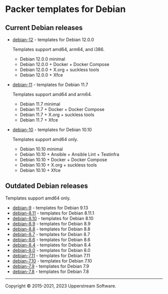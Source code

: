 # Packer templates for Debian

## Current Debian releases

* [debian-12](debian-12/README.md) - templates for Debian 12.0.0

  Templates support amd64, arm64, and i386.

  * Debian 12.0.0 minimal
  * Debian 12.0.0 + Docker + Docker Compose
  * Debian 12.0.0 + X.org + suckless tools
  * Debian 12.0.0 + Xfce

* [debian-11](debian-11/README.md) - templates for Debian 11.7

  Templates support amd64 and arm64.

  * Debian 11.7 minimal
  * Debian 11.7 + Docker + Docker Compose
  * Debian 11.7 + X.org + suckless tools
  * Debian 11.7 + Xfce
* [debian-10](debian-10/README.md) - templates for Debian 10.10

  Templates support amd64 only.

  * Debian 10.10 minimal
  * Debian 10.10 + Ansible + Ansible Lint + Testinfra
  * Debian 10.10 + Docker + Docker Compose
  * Debian 10.10 + X.org + suckless tools
  * Debian 10.10 + Xfce

## Outdated Debian releases

Templates support amd64 only.

* [debian-9](debian-9/README.md) - templates for Debian 9.13
* [debian-8.11](debian-8.11/README.md) - templates for Debian 8.11.1
* [debian-8.10](debian-8.10/README.md) - templates for Debian 8.10
* [debian-8.9](debian-8.9/README.md) - templates for Debian 8.9
* [debian-8.8](debian-8.8/README.md) - templates for Debian 8.8
* [debian-8.7](debian-8.7/README.md) - templates for Debian 8.7
* [debian-8.6](debian-8.6/README.md) - templates for Debian 8.6
* [debian-8.4](debian-8.4/README.md) - templates for Debian 8.4
* [debian-8.0](debian-8.0/README.md) - templates for Debian 8.0
* [debian-7.11](debian-7.11/README.md) - templates for Debian 7.11
* [debian-7.10](debian-7.10/README.md) - templates for Debian 7.10
* [debian-7.9](debian-7.9/README.md) - templates for Debian 7.9
* [debian-7.8](debian-7.8/README.md) - templates for Debian 7.8

- - -

Copyright &copy; 2015-2021, 2023 Upperstream Software.
